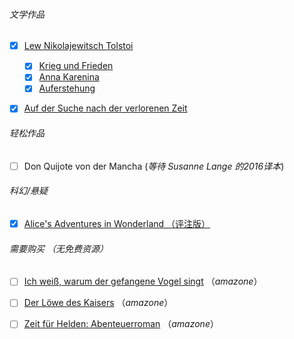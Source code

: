 

###### 文学作品

- [x] [Lew Nikolajewitsch Tolstoi](https://de.wikipedia.org/wiki/Lew_Nikolajewitsch_Tolstoi) 
  - [x] [Krieg und Frieden](https://b-ok.cc/book/4336949/11c13d)
  - [x] [Anna Karenina](https://b-ok.cc/book/3980944/1507d9)
  - [x] [Auferstehung](https://b-ok.cc/book/3952468/852c58)
- [x] [Auf der Suche nach der verlorenen Zeit](https://b-ok.cc/book/4006557/ee4a58)

  

###### 轻松作品

- [ ] Don Quijote von der Mancha (*等待 Susanne Lange 的2016译本*)

  

###### 科幻/悬疑

- [x] [Alice's Adventures in Wonderland （评注版）](https://b-ok.cc/book/2768593/ba008f)



###### 需要购买 （无免费资源）

- [ ] [Ich weiß, warum der gefangene Vogel singt](https://www.amazon.de/warum-gefangene-Vogel-suhrkamp-taschenbuch/dp/3518468979/ref=asc_df_3518468979/?tag=ccapneon-buecher-must-haves-21) （*amazone*）
- [ ] [Der Löwe des Kaisers](https://www.amazon.de/L%C3%B6we-Kaisers-Gesamtausgabe-Cornelia-Kempf-ebook/dp/B07NPS8ZVJ/ref=zg_bs_567130031_43?_encoding=UTF8&psc=1&refRID=9PQA6AK4RNDPFFD2H0J0) （*amazone*）
- [ ] [Zeit für Helden: Abenteuerroman](https://www.amazon.de/Zeit-f%C3%BCr-Helden-Abenteuerroman-George-ebook/dp/B07ZC8D65K/ref=zg_bs_567130031_49?_encoding=UTF8&psc=1&refRID=9PQA6AK4RNDPFFD2H0J0) （*amazone*）

